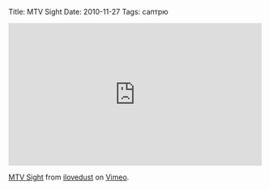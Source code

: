 Title: MTV Sight
Date: 2010-11-27
Tags: саптрю

<div class="text"><p><iframe src="http://player.vimeo.com/video/16612054?color=fd3b35" width="500" height="281" frameborder="0"></iframe></p><p><a href="http://vimeo.com/16612054">MTV Sight</a> from <a href="http://vimeo.com/ilovedust">ilovedust</a> on <a href="http://vimeo.com">Vimeo</a>.</p></div>